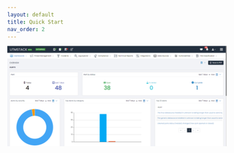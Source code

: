 ```yaml
---
layout: default
title: Quick Start
nav_order: 2
---
```


<img alt="vm settings" src="./Images/utmstackdashboard.PNG">